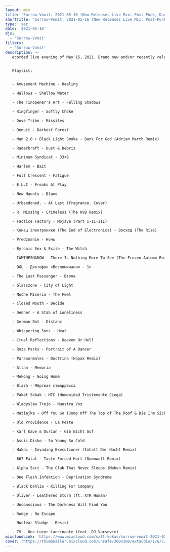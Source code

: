 ```yaml
---
layout: mix
title: 'Sorrow-Vomit: 2021-05-16 (New Releases Live Mix: Post-Punk, Darkwave, Cold, Synth, Goth, EBM...)'
shortTitle: 'Sorrow-Vomit: 2021-05-16 (New Releases Live Mix: Post-Punk, Darkwave, Cold, Synth, Goth, EBM...)'
type: 'set'
date: '2021-05-16'
djs:
  - 'Sorrow-Vomit'
filters:
  - 'Sorrow-Vomit'
description: >-
   ecorded live evening of May 15, 2021. Brand new and/or recently released tracks in the genres of Post-Punk, Darkwave, EBM, Coldwave, Minimal Synth, Gothic, Synthpop and related.


   Playlist:


   - Amusement Machine - Healing

   - Hallows - Shallow Water

   - The Tinopener's Art - Falling Shadows

   - Ringfinger - Softly Choke

   - Dove Tribe - Missiles

   - Denuit - Darkest Forest

   - Man 2.0 + Black Light Smoke - Bank For God (Adrian Marth Remix)

   - Raderkraft - Dust & Debris

   - Minimum Syndicat - 33+8

   - Harlem - Bait

   - Full Crescent - Fatigué

   - E.L.I - Freaks At Play

   - New Haunts - Blame

   - Urbandoned. - At Last (Fragrance. Cover)

   - R. Missing - Crimeless (The KVB Remix)

   - Factice Factory - Mojave (Part I-II-III)

   - Конец Электроники (The End of Electronics) - Восход (The Rise)

   - Predznanie - Ночь

   - Byronic Sex & Exile - The Witch

   - IAMTHESHADOW - There Is Nothing More To See (The Frozen Autumn Remix)

   - OGL - Диктофон «Воспоминания - 1»

   - The Last Passenger - Втома

   - Glasszone - City of Light

   - Noche Miseria - The Feel

   - Closed Mouth - Decide

   - Denner - A Stab of Loneliness

   - German Bot - Distanz

   - Whispering Sons - Heat

   - Cruel Reflections - Heaven Or Hell

   - Roza Parks - Portrait of A Dancer

   - Paranormales - Doctrina (Hapax Remix)

   - Altan - Memoria

   - Mekong - Going Home

   - Blazh - Мёртвая стюардесса

   - Paket Sobak - HTC (Humanidad Tristemente Ciega)

   - Wladyslaw Trejo - Nuestra Voz

   - Matiajka - Off You Go (Jump Off The Top of The Roof & Die I'm Sick of Your Complaining)

   - Old Providence - La Peste

   - Karl Kave & Durian - Gib Nicht Auf

   - Ascii.Disko - So Young So Cold

   - Hakai - Invading Executioner (Inhalt Der Nacht Remix)

   - 667 Fatal - Taste Forced Hurt (Downwell Remix)

   - Alpha Sect - The Club That Never Sleeps (Moken Remix)

   - One Flesh.Infektion - Deprivation Syndrome

   - Black Dahlia - Killing For Company

   - Oliver - Leathered Storm (ft. XTR Human)

   - Unconscious - The Darkness Will Find You

   - Roüge - No Escape

   - Nuclear Sludge - Resist

   - 7V - Une Lueur Lancinante (feat. DJ Varsovie)
mixcloudLink: 'https://www.mixcloud.com/matt-kokas/sorrow-vomit-2021-05-16-new-releases-live-mix-post-punk-darkwave-cold-synth-goth-ebm'
cover: 'https://thumbnailer.mixcloud.com/unsafe/300x300/extaudio/1/6/7/4/0af6-ce7c-41fb-86cc-6ec053392844'
---
```

